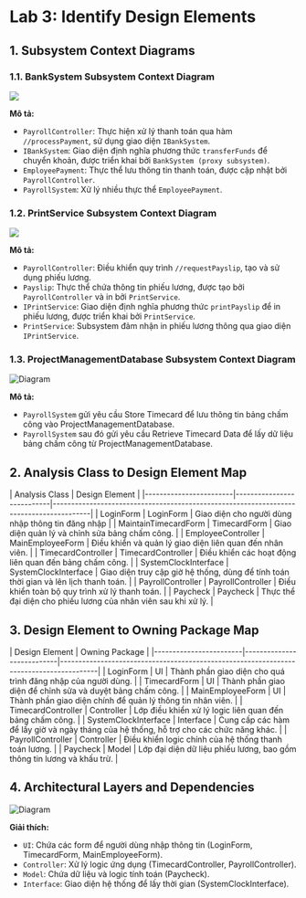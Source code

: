 # Lab 3: Identify Design Elements

## 1. Subsystem Context Diagrams

### 1.1. BankSystem Subsystem Context Diagram

![](https://www.planttext.com/api/plantuml/png/l59BJiCm4Dtx52El0FK3swYAgbAGs22adi1nfX3LiIFFM10XJiQ28t459arQsW9Rl1ZRC-_DUnhxy_rZJcmYfzefsbGUOY1KrXaYU31j3CvT1y_TZX5cCxk_vFch0bdJQHE3HIA1r-XPlQc1VxSmVhDgYR4MPkKPuzfOt161e_6qndYRV4bdnjgGFD-dki2OmOfZvHz7OEekcy4ofCBXg2SPorNmIyCe1Odd6In2S6Zyj_gHEAM2-hEOVMdp7Fx5mqtTkD0Y3gCH8n8hxlK5zNF2ut5-DBSCT28ahGwJ7UWOinskE29uhlX9_z7ur4xNl2d5k_G_hNNueSk13C7ms5X2qUvr1eI-qbkUlfnCBlHlSZks2CxHbzsl-m800F__0m00)

**Mô tả:**
- `PayrollController`: Thực hiện xử lý thanh toán qua hàm `//processPayment`, sử dụng giao diện `IBankSystem`.
- `IBankSystem`: Giao diện định nghĩa phương thức `transferFunds` để chuyển khoản, được triển khai bởi `BankSystem (proxy subsystem)`.
- `EmployeePayment`: Thực thể lưu thông tin thanh toán, được cập nhật bởi `PayrollController`.
- `PayrollSystem`: Xử lý nhiều thực thể `EmployeePayment`.
### 1.2. PrintService Subsystem Context Diagram

![](https://www.planttext.com/api/plantuml/png/j59BJiCm4Dtx52El0FK3swYAAc3JNQMUm766Ok7OmJC6MOYJiU18N04dQQX8OLblHZFpFgCdVtryhebLuDXOGK_6GV24Gbj515kLWhVspZlkAWPOhVHFKvRm9Y2_vJBWSqJYZ2ThMl4k3WARRJ2ETnXUZCPCpWs61wMnB0Sgj1tWmBl0fhK-8Mxg0dQSD_iPaB8gf0BkVQmipg36Ecestj4ukopWrdkBoXsD9xuKAqh4s9pTTr3CbkZOSEepojlJ9EVpSX9F0J8IaXI_nnrmYkjpL9e9NWq_od_ansCoGGTKt6cFCtaZUuoyNYokvAa13GbX3LNwIt_AFrhjqUNRUhCrkhhxLzy0003__mC0)

**Mô tả:**
- `PayrollController`: Điều khiển quy trình `//requestPayslip`, tạo và sử dụng phiếu lương.
- `Payslip`: Thực thể chứa thông tin phiếu lương, được tạo bởi `PayrollController` và in bởi `PrintService`.
- `IPrintService`: Giao diện định nghĩa phương thức `printPayslip` để in phiếu lương, được triển khai bởi `PrintService`.
- `PrintService`: Subsystem đảm nhận in phiếu lương thông qua giao diện `IPrintService`.

### 1.3. ProjectManagementDatabase Subsystem Context Diagram
![Diagram](https://www.planttext.com/api/plantuml/png/UhzxlqDnIM9HIMbk3bTgNabcIQL2G69bKNvEJd1bSKbgBbomA3yhDRd4Dp4lCJqr5oZeabYIc9HOdCh5XQ9UGLVN3hTY1Ik5u9ByebI5aCpSrEJ4eXGkt4h11g4ORQKGb5fIb9bQXj2l05BEvP2QbmBo00000F__0m00)


**Mô tả:**
- `PayrollSystem` gửi yêu cầu Store Timecard để lưu thông tin bảng chấm công vào ProjectManagementDatabase.
- `PayrollSystem` sau đó gửi yêu cầu Retrieve Timecard Data để lấy dữ liệu bảng chấm công từ ProjectManagementDatabase.

## 2. Analysis Class to Design Element Map

| Analysis Class         | Design Element            |
|------------------------|---------------------------|----------------------------------------------------------------------------------------|
| LoginForm              | LoginForm                 | Giao diện cho người dùng nhập thông tin đăng nhập                                      |
| MaintainTimecardForm   | TimecardForm              | Giao diện quản lý và chỉnh sửa bảng chấm công.                                         |
| EmployeeController     | MainEmployeeForm          | Điều khiển và quản lý giao diện liên quan đến nhân viên.                               |
| TimecardController     | TimecardController        | Điều khiển các hoạt động liên quan đến bảng chấm công.                                 |
| SystemClockInterface   | SystemClockInterface      | Giao diện truy cập giờ hệ thống, dùng để tính toán thời gian và lên lịch thanh toán.   |
| PayrollController      | PayrollController         | Điều khiển toàn bộ quy trình xử lý thanh toán.                                         |
| Paycheck               | Paycheck                  | Thực thể đại diện cho phiếu lương của nhân viên sau khi xử lý.                         |

## 3. Design Element to Owning Package Map

| Design Element         | Owning Package            |
|------------------------|---------------------------|----------------------------------------------------------------------------------------|
| LoginForm              | UI                        | Thành phần giao diện cho quá trình đăng nhập của người dùng.                           |
| TimecardForm           | UI                        | Thành phần giao diện để chỉnh sửa và duyệt bảng chấm công.                             |
| MainEmployeeForm       | UI                        | Thành phần giao diện chính để quản lý thông tin nhân viên.                             |
| TimecardController     | Controller                | Lớp điều khiển xử lý logic liên quan đến bảng chấm công.                               |
| SystemClockInterface   | Interface                 | Cung cấp các hàm để lấy giờ và ngày tháng của hệ thống, hỗ trợ cho các chức năng khác. |
| PayrollController      | Controller                | Điều khiển logic chính của hệ thống thanh toán lương.                                  |
| Paycheck               | Model                     | Lớp đại diện dữ liệu phiếu lương, bao gồm thông tin lương và khấu trừ.                 |

## 4. Architectural Layers and Dependencies

![Diagram](https://www.planttext.com/api/plantuml/png/dPFBQiCm44Nt1l_3u5LAcn_meWJI5W8D5DAiZP0dZh2iCIEvmPJyUoKx3zjzqMeZVETQP-uWBQmJx9fAnr4SrKAMea18jgi4tkC8_99QM0lFL2ZpH5mDnLTLeHIS1_ri3-iMZKFEtAaysrF3DZiGbvYde8oxWo3fDcFXC8MT9k5kKdWZbVUd78UOjL3ciQerjOYVK3MJH6ipF1coMhHCMiykWkgPq_EFey1BCYxyXZm9VivuDNo9_tFMRlyYx4lV_Y-u7q9k72jJV1DpJJdgIK9Fb7kKvGWaXPQDzXq7r3z3ZT6hS2TsGk84lscjmsgfIPONowYL0bqc6sP_gRenpppemMF7dEqAvlDx6CmjXQInQ9Cu6eZ1qmqXb5NW2Uai79JRUsDV2PvhAzwNOuqcjq0c2QY5_-WUp0S0)


**Giải thích:**
- `UI`: Chứa các form để người dùng nhập thông tin (LoginForm, TimecardForm, MainEmployeeForm).
- `Controller`: Xử lý logic ứng dụng (TimecardController, PayrollController).
- `Model`: Chứa dữ liệu và logic tính toán (Paycheck).
- `Interface`: Giao diện hệ thống để lấy thời gian (SystemClockInterface).
